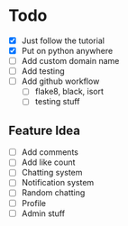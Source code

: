 # Todo

- [x] Just follow the tutorial
- [x] Put on python anywhere
- [ ] Add custom domain name
- [ ] Add testing
- [ ] Add github workflow
  - [ ] flake8, black, isort
  - [ ] testing stuff

## Feature Idea

- [ ] Add comments
- [ ] Add like count
- [ ] Chatting system
- [ ] Notification system
- [ ] Random chatting
- [ ] Profile
- [ ] Admin stuff
